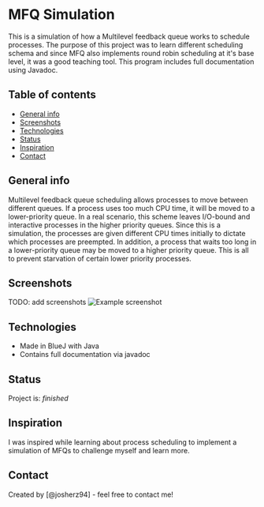 # MFQ Simulation
This is a simulation of how a Multilevel feedback queue works to schedule processes. 
The purpose of this project was to learn different scheduling schema and since 
MFQ also implements round robin scheduling at it's base level, it was a good teaching tool.
This program includes full documentation using Javadoc.

## Table of contents
* [General info](#general-info)
* [Screenshots](#screenshots)
* [Technologies](#technologies)
* [Status](#status)
* [Inspiration](#inspiration)
* [Contact](#contact)

## General info
Multilevel feedback queue scheduling allows processes to move between different queues. 
If a process uses too much CPU time, it will be moved to a lower-priority queue.
In a real scenario, this scheme leaves I/O-bound and interactive processes in the higher priority queues.
Since this is a simulation, the processes are given different CPU times initially to dictate which processes are preempted.
In addition, a process that waits too long in a lower-priority queue may be moved to a higher priority queue.
This is all to prevent starvation of certain lower priority processes.

## Screenshots
TODO: add screenshots 
![Example screenshot](./img/screenshot.png)

## Technologies
* Made in BlueJ with Java
* Contains full documentation via javadoc

## Status
Project is: _finished_

## Inspiration
I was inspired while learning about process scheduling to implement a simulation of MFQs to challenge myself and learn more.

## Contact
Created by [@josherz94] - feel free to contact me!
